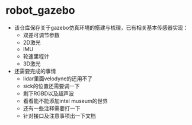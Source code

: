 # robot_gazebo
- 该仓库保存关于gazebo仿真环境的搭建与梳理，已有相关基本传感器实现：
  - 双差可调节参数
  - 2D激光
  - IMU
  - 轮速里程计
  - 3D激光
- 还需要完成的事情
  - lidar里面velodyne的还用不了
  - sick的位置还需要调一下
  - 剩下RGBD以及超声波
  - 看看能不能添加intel museum的世界
  - 还有一些注释需要打一下
  - 针对接口及注意事项出一下文档